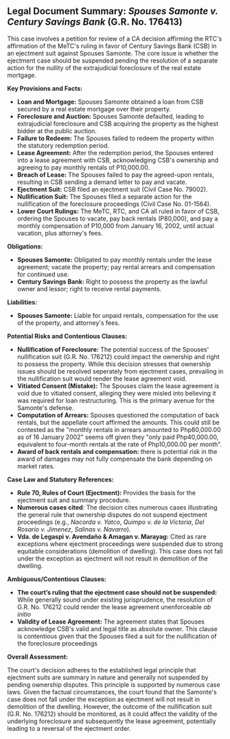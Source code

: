 ## Legal Document Summary: *Spouses Samonte v. Century Savings Bank* (G.R. No. 176413)

This case involves a petition for review of a CA decision affirming the RTC's affirmation of the MeTC's ruling in favor of Century Savings Bank (CSB) in an ejectment suit against Spouses Samonte. The core issue is whether the ejectment case should be suspended pending the resolution of a separate action for the nullity of the extrajudicial foreclosure of the real estate mortgage.

**Key Provisions and Facts:**

*   **Loan and Mortgage:** Spouses Samonte obtained a loan from CSB secured by a real estate mortgage over their property.
*   **Foreclosure and Auction:** Spouses Samonte defaulted, leading to extrajudicial foreclosure and CSB acquiring the property as the highest bidder at the public auction.
*   **Failure to Redeem:** The Spouses failed to redeem the property within the statutory redemption period.
*   **Lease Agreement:** After the redemption period, the Spouses entered into a lease agreement with CSB, acknowledging CSB's ownership and agreeing to pay monthly rentals of P10,000.00.
*   **Breach of Lease:** The Spouses failed to pay the agreed-upon rentals, resulting in CSB sending a demand letter to pay and vacate.
*   **Ejectment Suit:** CSB filed an ejectment suit (Civil Case No. 79002).
*   **Nullification Suit:** The Spouses filed a separate action for the nullification of the foreclosure proceedings (Civil Case No. 01-1564).
*   **Lower Court Rulings:** The MeTC, RTC, and CA all ruled in favor of CSB, ordering the Spouses to vacate, pay back rentals (P80,000), and pay a monthly compensation of P10,000 from January 16, 2002, until actual vacation, plus attorney's fees.

**Obligations:**

*   **Spouses Samonte:** Obligated to pay monthly rentals under the lease agreement; vacate the property; pay rental arrears and compensation for continued use.
*   **Century Savings Bank:** Right to possess the property as the lawful owner and lessor; right to receive rental payments.

**Liabilities:**

*   **Spouses Samonte:** Liable for unpaid rentals, compensation for the use of the property, and attorney's fees.

**Potential Risks and Contentious Clauses:**

*   **Nullification of Foreclosure:** The potential success of the Spouses' nullification suit (G.R. No. 176212) could impact the ownership and right to possess the property. While this decision stresses that ownership issues should be resolved seperately from ejectment cases, prevailing in the nullification suit would render the lease agreement void.
*   **Vitiated Consent (Mistake):** The Spouses claim the lease agreement is void due to vitiated consent, alleging they were misled into believing it was required for loan restructuring. This is the primary avenue for the Samonte's defense.
*   **Computation of Arrears:** Spouses questioned the computation of back rentals, but the appellate court affirmed the amounts. This could still be contested as the "monthly rentals in arrears amounted to Php80,000.00 as of 16 January 2002" seems off given they "only paid Php40,000.00, equivalent to four-month rentals at the rate of Php10,000.00 per month".
*   **Award of back rentals and compensation:** there is potential risk in the award of damages may not fully compensate the bank depending on market rates.

**Case Law and Statutory References:**

*   **Rule 70, Rules of Court (Ejectment):** Provides the basis for the ejectment suit and summary procedure.
*   **Numerous cases cited**: The decision cites numerous cases illustrating the general rule that ownership disputes do not suspend ejectment proceedings (e.g., *Nacorda v. Yatco*, *Quimpo v. de la Victoria*, *Del Rosario v. Jimenez*, *Salinas v. Navarro*).
*   **Vda. de Legaspi v. Avendaño & Amagan v. Marayag:** Cited as rare exceptions where ejectment proceedings were suspended due to strong equitable considerations (demolition of dwelling). This case does not fall under the exception as ejectment will not result in demolition of the dwelling.

**Ambiguous/Contentious Clauses:**

*   **The court’s ruling that the ejectment case should not be suspended:** While generally sound under existing jurisprudence, the resolution of G.R. No. 176212 could render the lease agreement unenforceable *ab initio*
*   **Validity of Lease Agreement:** The agreement states that Spouses acknowledge CSB's valid and legal title as absolute owner. This clause is contentious given that the Spouses filed a suit for the nullification of the foreclosure proceedings

**Overall Assessment:**

The court's decision adheres to the established legal principle that ejectment suits are summary in nature and generally not suspended by pending ownership disputes. This principle is supported by numerous case laws. Given the factual circumstances, the court found that the Samonte's case does not fall under the exception as ejectment will not result in demolition of the dwelling. However, the outcome of the nullification suit (G.R. No. 176212) should be monitored, as it could affect the validity of the underlying foreclosure and subsequently the lease agreement, potentially leading to a reversal of the ejectment order.
